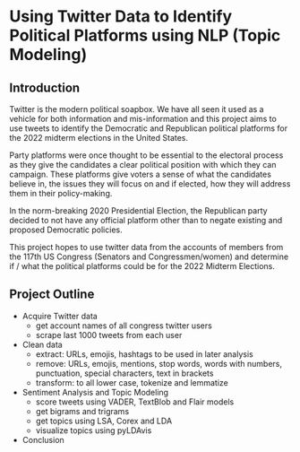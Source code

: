 # Using Twitter Data to Identify Political Platforms using NLP (Topic Modeling)
## Introduction
Twitter is the modern political soapbox. We have all seen it used as a vehicle for both information and mis-information and this project aims to use tweets to identify the Democratic and Republican political platforms for the 2022 midterm elections in the United States.

Party platforms were once thought to be essential to the electoral process as they give the candidates a clear political position with which they can campaign. These platforms give voters a sense of what the candidates believe in, the issues they will focus on and if elected, how they will address them in their policy-making.

In the norm-breaking 2020 Presidential Election, the Republican party decided to not have any official platform other than to negate existing and proposed Democratic policies. 

This project hopes to use twitter data from the accounts of members from the 117th US Congress (Senators and Congressmen/women) and determine if / what the political platforms could be for the 2022 Midterm Elections. 

## Project Outline

- Acquire Twitter data
    - get account names of all congress twitter users
    - scrape last 1000 tweets from each user
- Clean data
    - extract: URLs, emojis, hashtags to be used in later analysis
    - remove: URLs, emojis, mentions, stop words, words with numbers, punctuation, special characters, text in brackets
    - transform: to all lower case, tokenize and lemmatize  
- Sentiment Analysis and Topic Modeling
    - score tweets using VADER, TextBlob and Flair models
    - get bigrams and trigrams
    - get topics using LSA, Corex and LDA
    - visualize topics using pyLDAvis
- Conclusion

